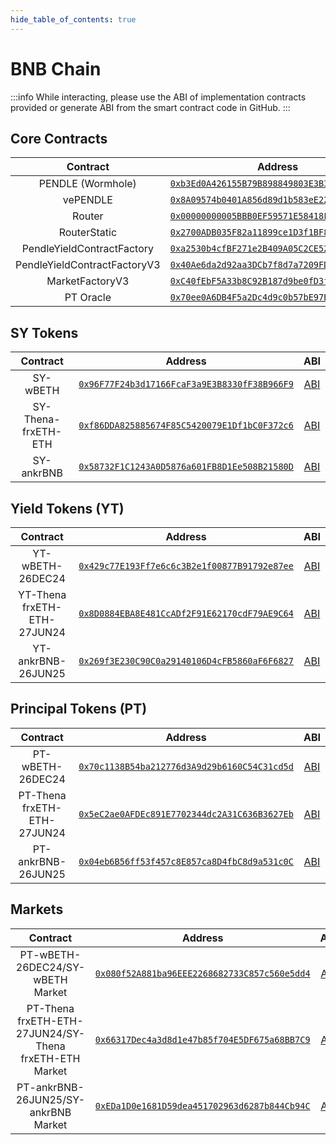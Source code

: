 ```yaml
---
hide_table_of_contents: true
---
```


# BNB Chain

:::info
While interacting, please use the ABI of implementation contracts provided or generate ABI from the smart contract code in GitHub.
:::

## Core Contracts

|           Contract           |                                                        Address                                                         |                                                              ABI                                                              |
| :--------------------------: | :--------------------------------------------------------------------------------------------------------------------: | :---------------------------------------------------------------------------------------------------------------------------: |
|      PENDLE (Wormhole)       |  [`0xb3Ed0A426155B79B898849803E3B36552f7ED507`](https://bscscan.com/token/0xb3Ed0A426155B79B898849803E3B36552f7ED507)  | [ABI](http://api.bscscan.com/api?module=contract&action=getabi&address=0xb3Ed0A426155B79B898849803E3B36552f7ED507&format=raw) |
|           vePENDLE           |  [`0x8A09574b0401A856d89d1b583eE22E8cb0C5530B`](https://bscscan.com/token/0x8A09574b0401A856d89d1b583eE22E8cb0C5530B)  | [ABI](http://api.bscscan.com/api?module=contract&action=getabi&address=0x8A09574b0401A856d89d1b583eE22E8cb0C5530B&format=raw) |
|            Router            | [`0x00000000005BBB0EF59571E58418F9a4357b68A0`](https://bscscan.com/address/0x00000000005BBB0EF59571E58418F9a4357b68A0) | [ABI](http://api.bscscan.com/api?module=contract&action=getabi&address=0x00000000005BBB0EF59571E58418F9a4357b68A0&format=raw) |  |
|         RouterStatic         | [`0x2700ADB035F82a11899ce1D3f1BF8451c296eABb`](https://bscscan.com/address/0x2700ADB035F82a11899ce1D3f1BF8451c296eABb) | [ABI](http://api.bscscan.com/api?module=contract&action=getabi&address=0x2700ADB035F82a11899ce1D3f1BF8451c296eABb&format=raw) |  |
|  PendleYieldContractFactory  | [`0xa2530b4cfBF271e2B409A05C2CE520e4cB5fCc88`](https://bscscan.com/address/0xa2530b4cfBF271e2B409A05C2CE520e4cB5fCc88) | [ABI](http://api.bscscan.com/api?module=contract&action=getabi&address=0xa2530b4cfBF271e2B409A05C2CE520e4cB5fCc88&format=raw) |
| PendleYieldContractFactoryV3 | [`0x40Ae6da2d92aa3DCb7f8d7a7209FD12BDfcb7C85`](https://bscscan.com/address/0x40Ae6da2d92aa3DCb7f8d7a7209FD12BDfcb7C85) | [ABI](http://api.bscscan.com/api?module=contract&action=getabi&address=0x40Ae6da2d92aa3DCb7f8d7a7209FD12BDfcb7C85&format=raw) |
|       MarketFactoryV3        | [`0xC40fEbF5A33b8C92B187d9be0fD3fe0ac2E4B07c`](https://bscscan.com/address/0xC40fEbF5A33b8C92B187d9be0fD3fe0ac2E4B07c) | [ABI](http://api.bscscan.com/api?module=contract&action=getabi&address=0xC40fEbF5A33b8C92B187d9be0fD3fe0ac2E4B07c&format=raw) |
|          PT Oracle           | [`0x70ee0A6DB4F5a2Dc4d9c0b57bE97B9987e75BAFD`](https://bscscan.com/address/0x70ee0A6DB4F5a2Dc4d9c0b57bE97B9987e75BAFD) | [ABI](http://api.bscscan.com/api?module=contract&action=getabi&address=0x70ee0A6DB4F5a2Dc4d9c0b57bE97B9987e75BAFD&format=raw) |

## SY Tokens
|      Contract       |                                                        Address                                                         |                                                              ABI                                                              |
| :-----------------: | :--------------------------------------------------------------------------------------------------------------------: | :---------------------------------------------------------------------------------------------------------------------------: |
|      SY-wBETH       | [`0x96F77F24b3d17166FcaF3a9E3B8330fF38B966F9`](https://bscscan.com/address/0x96F77F24b3d17166FcaF3a9E3B8330fF38B966F9) | [ABI](http://api.bscscan.com/api?module=contract&action=getabi&address=0x96F77F24b3d17166FcaF3a9E3B8330fF38B966F9&format=raw) |
| SY-Thena-frxETH-ETH | [`0xf86DDA825885674F85C5420079E1Df1bC0F372c6`](https://bscscan.com/address/0xf86DDA825885674F85C5420079E1Df1bC0F372c6) | [ABI](http://api.bscscan.com/api?module=contract&action=getabi&address=0xf86DDA825885674F85C5420079E1Df1bC0F372c6&format=raw) |
|     SY-ankrBNB      | [`0x58732F1C1243A0D5876a601FB8D1Ee508B21580D`](https://bscscan.com/address/0x58732F1C1243A0D5876a601FB8D1Ee508B21580D) | [ABI](http://api.bscscan.com/api?module=contract&action=getabi&address=0x58732F1C1243A0D5876a601FB8D1Ee508B21580D&format=raw) |

## Yield Tokens (YT)

|          Contract           |                                                        Address                                                         |                                                              ABI                                                              |
| :-------------------------: | :--------------------------------------------------------------------------------------------------------------------: | :---------------------------------------------------------------------------------------------------------------------------: |
|      YT-wBETH-26DEC24       | [`0x429c77E193Ff7e6c6c3B2e1f00877B91792e87ee`](https://bscscan.com/address/0x429c77E193Ff7e6c6c3B2e1f00877B91792e87ee) | [ABI](http://api.bscscan.com/api?module=contract&action=getabi&address=0x429c77E193Ff7e6c6c3B2e1f00877B91792e87ee&format=raw) |
| YT-Thena frxETH-ETH-27JUN24 | [`0x8D0884EBA8E481CcADf2F91E62170cdF79AE9C64`](https://bscscan.com/address/0x8D0884EBA8E481CcADf2F91E62170cdF79AE9C64) | [ABI](http://api.bscscan.com/api?module=contract&action=getabi&address=0x8D0884EBA8E481CcADf2F91E62170cdF79AE9C64&format=raw) |
|     YT-ankrBNB-26JUN25      | [`0x269f3E230C90C0a29140106D4cFB5860aF6F6827`](https://bscscan.com/address/0x269f3E230C90C0a29140106D4cFB5860aF6F6827) | [ABI](http://api.bscscan.com/api?module=contract&action=getabi&address=0x269f3E230C90C0a29140106D4cFB5860aF6F6827&format=raw) |

## Principal Tokens (PT)

|          Contract           |                                                        Address                                                         |                                                              ABI                                                              |
| :-------------------------: | :--------------------------------------------------------------------------------------------------------------------: | :---------------------------------------------------------------------------------------------------------------------------: |
|      PT-wBETH-26DEC24       | [`0x70c1138B54ba212776d3A9d29b6160C54C31cd5d`](https://bscscan.com/address/0x70c1138B54ba212776d3A9d29b6160C54C31cd5d) | [ABI](http://api.bscscan.com/api?module=contract&action=getabi&address=0x70c1138B54ba212776d3A9d29b6160C54C31cd5d&format=raw) |
| PT-Thena frxETH-ETH-27JUN24 | [`0x5eC2ae0AFDEc891E7702344dc2A31C636B3627Eb`](https://bscscan.com/address/0x5eC2ae0AFDEc891E7702344dc2A31C636B3627Eb) | [ABI](http://api.bscscan.com/api?module=contract&action=getabi&address=0x5eC2ae0AFDEc891E7702344dc2A31C636B3627Eb&format=raw) |
|     PT-ankrBNB-26JUN25      | [`0x04eb6B56ff53f457c8E857ca8D4fbC8d9a531c0C`](https://bscscan.com/address/0x04eb6B56ff53f457c8E857ca8D4fbC8d9a531c0C) | [ABI](http://api.bscscan.com/api?module=contract&action=getabi&address=0x04eb6B56ff53f457c8E857ca8D4fbC8d9a531c0C&format=raw) |


## Markets

|                        Contract                        |                                                        Address                                                         |                                                              ABI                                                              |
| :----------------------------------------------------: | :--------------------------------------------------------------------------------------------------------------------: | :---------------------------------------------------------------------------------------------------------------------------: |
|            PT-wBETH-26DEC24/SY-wBETH Market            | [`0x080f52A881ba96EEE2268682733C857c560e5dd4`](https://bscscan.com/address/0x080f52A881ba96EEE2268682733C857c560e5dd4) | [ABI](http://api.bscscan.com/api?module=contract&action=getabi&address=0x080f52A881ba96EEE2268682733C857c560e5dd4&format=raw) |
| PT-Thena frxETH-ETH-27JUN24/SY-Thena frxETH-ETH Market | [`0x66317Dec4a3d8d1e47b85f704E5DF675a68BB7C9`](https://bscscan.com/address/0x66317Dec4a3d8d1e47b85f704E5DF675a68BB7C9) | [ABI](http://api.bscscan.com/api?module=contract&action=getabi&address=0x66317Dec4a3d8d1e47b85f704E5DF675a68BB7C9&format=raw) |
|          PT-ankrBNB-26JUN25/SY-ankrBNB Market          | [`0xEDa1D0e1681D59dea451702963d6287b844Cb94C`](https://bscscan.com/address/0xEDa1D0e1681D59dea451702963d6287b844Cb94C) | [ABI](http://api.bscscan.com/api?module=contract&action=getabi&address=0xEDa1D0e1681D59dea451702963d6287b844Cb94C&format=raw) |
